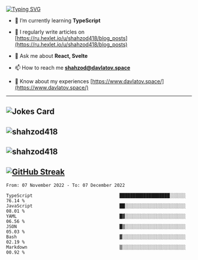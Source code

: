 [![Typing SVG](https://readme-typing-svg.herokuapp.com?font=Turret+Road&height=30&lines=HI!+I%60m+Frontend+Developer)](https://git.io/typing-svg)

- 🌱 I’m currently learning **TypeScript**

- 📝 I regularly write articles on [https://ru.hexlet.io/u/shahzod418/blog_posts](https://ru.hexlet.io/u/shahzod418/blog_posts)

- 💬 Ask me about **React, Svelte**

- 📫 How to reach me **shahzod@davlatov.space**

- 📄 Know about my experiences [https://www.davlatov.space/](https://www.davlatov.space/)

---
![Jokes Card](https://readme-jokes.vercel.app/api?theme=radical)
---
![shahzod418](https://github-readme-stats.vercel.app/api/top-langs?username=shahzod418&show_icons=true&theme=radical&locale=en&layout=compact)
---
![shahzod418](https://github-readme-stats.vercel.app/api?username=shahzod418&show_icons=true&theme=radical&locale=en&count_private=true)
---
[![GitHub Streak](http://github-readme-streak-stats.herokuapp.com?user=shahzod418&theme=radical&date_format=M%20j%5B%2C%20Y%5D)](https://git.io/streak-stats)
---
<!--START_SECTION:waka-->

```text
From: 07 November 2022 - To: 07 December 2022

TypeScript                                 ███████████████████░░░░░░   76.14 %
JavaScript                                 ██░░░░░░░░░░░░░░░░░░░░░░░   08.01 %
YAML                                       █▓░░░░░░░░░░░░░░░░░░░░░░░   06.56 %
JSON                                       █▒░░░░░░░░░░░░░░░░░░░░░░░   05.03 %
Bash                                       ▓░░░░░░░░░░░░░░░░░░░░░░░░   02.19 %
Markdown                                   ▒░░░░░░░░░░░░░░░░░░░░░░░░   00.92 %
```

<!--END_SECTION:waka-->
